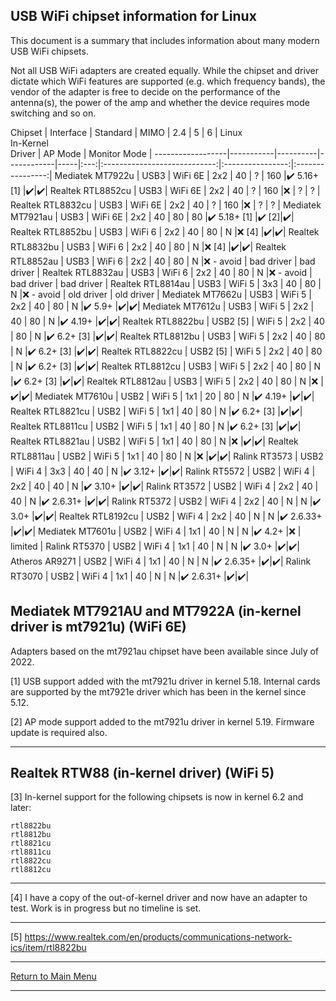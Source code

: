 ## USB WiFi chipset information for Linux

This document is a summary that includes information about many modern USB WiFi chipsets.

Not all USB WiFi adapters are created equally.  While the chipset and driver
dictate which WiFi features are supported (e.g. which frequency bands), the
vendor of the adapter is free to decide on the performance of the antenna(s),
the power of the amp and whether the device requires mode switching and so on.

Chipset           | Interface | Standard | MIMO | 2.4 | 5   | 6   | Linux<br>In-Kernel<br>Driver | AP Mode          | Monitor Mode     |
------------------|-----------|----------|------------|-----|:---:|:----------------------------:|:----------------:|:----------------:|
Mediatek MT7922u  | USB3      | WiFi 6E  | 2x2  |  40 |  ?  | 160 |:heavy_check_mark: 5.16+ [1]  |:heavy_check_mark:|:heavy_check_mark:|
Realtek RTL8852cu | USB3      | WiFi 6E  | 2x2  |  40 |  ?  | 160 |:x:                           | ?                | ?                |
Realtek RTL8832cu | USB3      | WiFi 6E  | 2x2  |  40 |  ?  | 160 |:x:                           | ?                | ?                |
Mediatek MT7921au | USB3      | WiFi 6E  | 2x2  |  40 |  80 |  80 |:heavy_check_mark: 5.18+ [1]  |:heavy_check_mark: [2]|:heavy_check_mark:|
Realtek RTL8852bu | USB3      | WiFi 6   | 2x2  |  40 |  80 |  N  |:x: [4]                       |:heavy_check_mark:|:heavy_check_mark:|
Realtek RTL8832bu | USB3      | WiFi 6   | 2x2  |  40 |  80 |  N  |:x: [4]                       |:heavy_check_mark:|:heavy_check_mark:|
Realtek RTL8852au | USB3      | WiFi 6   | 2x2  |  40 |  80 |  N  |:x: - avoid                   | bad driver       | bad driver       |
Realtek RTL8832au | USB3      | WiFi 6   | 2x2  |  40 |  80 |  N  |:x: - avoid                   | bad driver       | bad driver       |
Realtek RTL8814au | USB3      | WiFi 5   | 3x3  |  40 |  80 |  N  |:x: - avoid                   | old driver       | old driver       |
Mediatek MT7662u  | USB3      | WiFi 5   | 2x2  |  40 |  80 |  N  |:heavy_check_mark: 5.9+       |:heavy_check_mark:|:heavy_check_mark:|
Mediatek MT7612u  | USB3      | WiFi 5   | 2x2  |  40 |  80 |  N  |:heavy_check_mark: 4.19+      |:heavy_check_mark:|:heavy_check_mark:|
Realtek RTL8822bu | USB2 [5]  | WiFi 5   | 2x2  |  40 |  80 |  N  |:heavy_check_mark: 6.2+ [3]   |:heavy_check_mark:|:heavy_check_mark:|
Realtek RTL8812bu | USB3      | WiFi 5   | 2x2  |  40 |  80 |  N  |:heavy_check_mark: 6.2+ [3]   |:heavy_check_mark:|:heavy_check_mark:|
Realtek RTL8822cu | USB2 [5]  | WiFi 5   | 2x2  |  40 |  80 |  N  |:heavy_check_mark: 6.2+ [3]   |:heavy_check_mark:|:heavy_check_mark:|
Realtek RTL8812cu | USB3      | WiFi 5   | 2x2  |  40 |  80 |  N  |:heavy_check_mark: 6.2+ [3]   |:heavy_check_mark:|:heavy_check_mark:|
Realtek RTL8812au | USB3      | WiFi 5   | 2x2  |  40 |  80 |  N  |:x:                           |:heavy_check_mark:|:heavy_check_mark:|
Mediatek MT7610u  | USB2      | WiFi 5   | 1x1  |  20 |  80 |  N  |:heavy_check_mark: 4.19+      |:heavy_check_mark:|:heavy_check_mark:|
Realtek RTL8821cu | USB2      | WiFi 5   | 1x1  |  40 |  80 |  N  |:heavy_check_mark: 6.2+ [3]   |:heavy_check_mark:|:heavy_check_mark:|
Realtek RTL8811cu | USB2      | WiFi 5   | 1x1  |  40 |  80 |  N  |:heavy_check_mark: 6.2+ [3]   |:heavy_check_mark:|:heavy_check_mark:|
Realtek RTL8821au | USB2      | WiFi 5   | 1x1  |  40 |  80 |  N  |:x:                           |:heavy_check_mark:|:heavy_check_mark:|
Realtek RTL8811au | USB2      | WiFi 5   | 1x1  |  40 |  80 |  N  |:x:                           |:heavy_check_mark:|:heavy_check_mark:|
Ralink RT3573     | USB2      | WiFi 4   | 3x3  |  40 |  40 |  N  |:heavy_check_mark: 3.12+      |:heavy_check_mark:|:heavy_check_mark:|
Ralink RT5572     | USB2      | WiFi 4   | 2x2  |  40 |  40 |  N  |:heavy_check_mark: 3.10+      |:heavy_check_mark:|:heavy_check_mark:|
Ralink RT3572     | USB2      | WiFi 4   | 2x2  |  40 |  40 |  N  |:heavy_check_mark: 2.6.31+    |:heavy_check_mark:|:heavy_check_mark:|
Ralink RT5372     | USB2      | WiFi 4   | 2x2  |  40 |  N  |  N  |:heavy_check_mark: 3.0+       |:heavy_check_mark:|:heavy_check_mark:|
Realtek RTL8192cu | USB2      | WiFi 4   | 2x2  |  40 |  N  |  N  |:heavy_check_mark: 2.6.33+    |:heavy_check_mark:|:heavy_check_mark:|
Mediatek MT7601u  | USB2      | WiFi 4   | 1x1  |  40 |  N  |  N  |:heavy_check_mark: 4.2+       |:x:               | limited          |
Ralink RT5370     | USB2      | WiFi 4   | 1x1  |  40 |  N  |  N  |:heavy_check_mark: 3.0+       |:heavy_check_mark:|:heavy_check_mark:|
Atheros AR9271    | USB2      | WiFi 4   | 1x1  |  40 |  N  |  N  |:heavy_check_mark: 2.6.35+    |:heavy_check_mark:|:heavy_check_mark:|
Ralink RT3070     | USB2      | WiFi 4   | 1x1  |  40 |  N  |  N  |:heavy_check_mark: 2.6.31+    |:heavy_check_mark:|:heavy_check_mark:|

## Mediatek MT7921AU and MT7922A (in-kernel driver is mt7921u) (WiFi 6E)

Adapters based on the mt7921au chipset have been available since July of 2022.

[1] USB support added with the mt7921u driver in kernel 5.18. Internal cards are supported by the mt7921e driver which has been in the kernel since 5.12.

[2] AP mode support added to the mt7921u driver in kernel 5.19. Firmware update is required also.

-----

## Realtek RTW88 (in-kernel driver) (WiFi 5)

[3] In-kernel support for the following chipsets is now in kernel 6.2 and later:

```
rtl8822bu
rtl8812bu
rtl8821cu
rtl8811cu
rtl8822cu
rtl8812cu
```

-----

[4] I have a copy of the out-of-kernel driver and now have an adapter to test. Work is in progress but no timeline is set.

-----

[5] https://www.realtek.com/en/products/communications-network-ics/item/rtl8822bu

-----

[Return to Main Menu](https://github.com/morrownr/USB-WiFi)

-----


